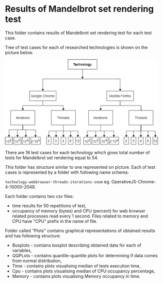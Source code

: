 # Results of Mandelbrot set rendering test 

This folder contains results of Mandelbrot set rendering test for each test case. 

Tree of test cases for each of researched technologies is shown on the picture below. 

![mandelbrot-tree](mandelbrt-test-cases.png)

There are 18 test cases for each technology which gives total number of tests for Mandelbrot set rendering equal to 54.

This folder has structure similar to one represented on picture. 
Each of test cases is represented by a folder with following name schema: 

`technology-webbrowser-threads-iterations-zoom`
eg. OperativeJS-Chrome-4-10000-2048. 

Each folder contains two csv files: 

* time results for 50 repetitions of test,
* occupancy of memory (bytes) and CPU (percent) for web browser related processes read every 1 second. 
Files related to memory and CPU have "CPU" prefix in the name of file. 

Folder called "Plots" contains graphical representations of obtained results and has following structure: 

* Boxplots - contains boxplot describing obtained data for each of variables, 
* QQPLots - contains quantile-quantile plots for determining if data comes from normal distribution, 
* Time - contains plots visualising median of tests execution time, 
* Cpu - contains plots visualising median of CPU occupancy percentage, 
* Memory - contains plots visualising Memory occupancy in time. 
